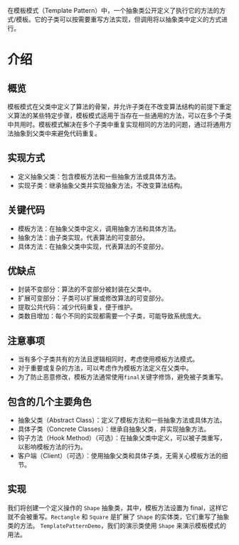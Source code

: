 在模板模式（Template Pattern）中，一个抽象类公开定义了执行它的方法的方式/模板。它的子类可以按需要重写方法实现，但调用将以抽象类中定义的方式进行。

# 介绍

## 概览

模板模式在父类中定义了算法的骨架，并允许子类在不改变算法结构的前提下重定义算法的某些特定步骤，模板模式适用于当存在一些通用的方法，可以在多个子类中共用时。模板模式解决在多个子类中重复实现相同的方法的问题，通过将通用方法抽象到父类中来避免代码重复。

## 实现方式
- 定义抽象父类：包含模板方法和一些抽象方法或具体方法。
- 实现子类：继承抽象父类并实现抽象方法，不改变算法结构。

## 关键代码
- 模板方法：在抽象父类中定义，调用抽象方法和具体方法。
- 抽象方法：由子类实现，代表算法的可变部分。
- 具体方法：在抽象父类中实现，代表算法的不变部分。

## 优缺点

- 封装不变部分：算法的不变部分被封装在父类中。
- 扩展可变部分：子类可以扩展或修改算法的可变部分。
- 提取公共代码：减少代码重复，便于维护。
- 类数目增加：每个不同的实现都需要一个子类，可能导致系统庞大。

## 注意事项
- 当有多个子类共有的方法且逻辑相同时，考虑使用模板方法模式。
- 对于重要或复杂的方法，可以考虑作为模板方法定义在父类中。
- 为了防止恶意修改，模板方法通常使用`final`关键字修饰，避免被子类重写。

## 包含的几个主要角色
- 抽象父类（Abstract Class）：定义了模板方法和一些抽象方法或具体方法。
- 具体子类（Concrete Classes）：继承自抽象父类，并实现抽象方法。
- 钩子方法（Hook Method）（可选）：在抽象父类中定义，可以被子类重写，以影响模板方法的行为。
- 客户端（Client）（可选）：使用抽象父类和具体子类，无需关心模板方法的细节。

## 实现
我们将创建一个定义操作的 `Shape` 抽象类，其中，模板方法设置为 final，这样它就不会被重写。`Rectangle` 和 `Square` 是扩展了 `Shape` 的实体类，它们重写了抽象类的方法。
`TemplatePatternDemo`，我们的演示类使用 `Shape` 来演示模板模式的用法。